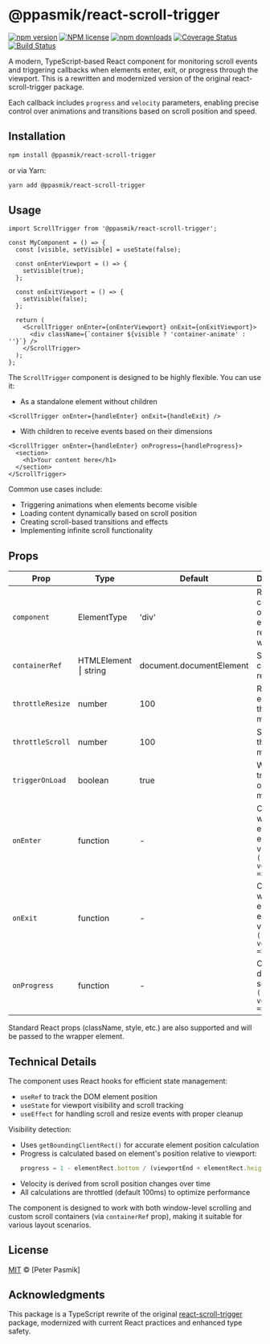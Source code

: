 # @ppasmik/react-scroll-trigger

[![npm version](https://img.shields.io/npm/v/@ppasmik/react-scroll-trigger?style=flat-square)](https://www.npmjs.com/package/@ppasmik/react-scroll-trigger)
[![NPM license](https://img.shields.io/npm/l/@ppasmik/react-scroll-trigger?style=flat-square)](https://www.npmjs.com/package/@ppasmik/react-scroll-trigger)
[![npm downloads](https://img.shields.io/npm/dm/@ppasmik/react-scroll-trigger?style=flat-square)](https://www.npmjs.com/package/@ppasmik/react-scroll-trigger)
[![Coverage Status](https://img.shields.io/coveralls/github/p333ter/react-scroll-trigger?style=flat-square)](https://coveralls.io/github/p333ter/react-scroll-trigger)
[![Build Status](https://img.shields.io/github/actions/workflow/status/p333ter/react-scroll-trigger/publish.yml?style=flat-square)](https://github.com/p333ter/react-scroll-trigger/actions)

A modern, TypeScript-based React component for monitoring scroll events and triggering callbacks when elements enter, exit, or progress through the viewport. This is a rewritten and modernized version of the original react-scroll-trigger package.

Each callback includes `progress` and `velocity` parameters, enabling precise control over animations and transitions based on scroll position and speed.

## Installation

```sh
npm install @ppasmik/react-scroll-trigger
```

or via Yarn:

```sh
yarn add @ppasmik/react-scroll-trigger
```

## Usage

```tsx
import ScrollTrigger from '@ppasmik/react-scroll-trigger';

const MyComponent = () => {
  const [visible, setVisible] = useState(false);

  const onEnterViewport = () => {
    setVisible(true);
  };

  const onExitViewport = () => {
    setVisible(false);
  };

  return (
    <ScrollTrigger onEnter={onEnterViewport} onExit={onExitViewport}>
      <div className={`container ${visible ? 'container-animate' : ''}`} />
    </ScrollTrigger>
  );
};
```

The `ScrollTrigger` component is designed to be highly flexible. You can use it:

- As a standalone element without children

```tsx
<ScrollTrigger onEnter={handleEnter} onExit={handleExit} />
```

- With children to receive events based on their dimensions

```tsx
<ScrollTrigger onEnter={handleEnter} onProgress={handleProgress}>
  <section>
    <h1>Your content here</h1>
  </section>
</ScrollTrigger>
```

Common use cases include:

- Triggering animations when elements become visible
- Loading content dynamically based on scroll position
- Creating scroll-based transitions and effects
- Implementing infinite scroll functionality

## Props

| Prop             | Type                 | Default                  | Description                                                          |
| ---------------- | -------------------- | ------------------------ | -------------------------------------------------------------------- |
| `component`      | ElementType          | 'div'                    | React component or HTML element to render as wrapper                 |
| `containerRef`   | HTMLElement ⎮ string | document.documentElement | Scrolling container reference                                        |
| `throttleResize` | number               | 100                      | Resize event throttle in ms                                          |
| `throttleScroll` | number               | 100                      | Scroll event throttle in ms                                          |
| `triggerOnLoad`  | boolean              | true                     | Whether to trigger onEnter on mount                                  |
| `onEnter`        | function             | -                        | Called when element enters viewport `({progress, velocity}) => void` |
| `onExit`         | function             | -                        | Called when element exits viewport `({progress, velocity}) => void`  |
| `onProgress`     | function             | -                        | Called during scroll `({progress, velocity}) => void`                |

Standard React props (className, style, etc.) are also supported and will be passed to the wrapper element.

## Technical Details

The component uses React hooks for efficient state management:

- `useRef` to track the DOM element position
- `useState` for viewport visibility and scroll tracking
- `useEffect` for handling scroll and resize events with proper cleanup

Visibility detection:

- Uses `getBoundingClientRect()` for accurate element position calculation
- Progress is calculated based on element's position relative to viewport:
  ```ts
  progress = 1 - elementRect.bottom / (viewportEnd + elementRect.height);
  ```
- Velocity is derived from scroll position changes over time
- All calculations are throttled (default 100ms) to optimize performance

The component is designed to work with both window-level scrolling and custom scroll containers (via `containerRef` prop), making it suitable for various layout scenarios.

## License

[MIT](https://choosealicense.com/licenses/mit/) © [Peter Pasmik]

## Acknowledgments

This package is a TypeScript rewrite of the original [react-scroll-trigger](https://www.npmjs.com/package/react-scroll-trigger) package, modernized with current React practices and enhanced type safety.
